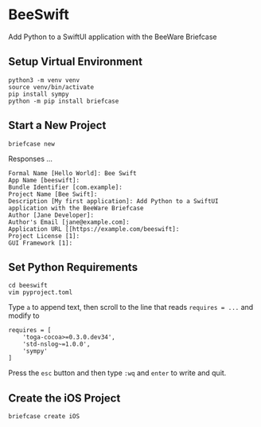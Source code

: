 # BeeSwift
Add Python to a SwiftUI application with the BeeWare Briefcase

## Setup Virtual Environment

```
python3 -m venv venv
source venv/bin/activate
pip install sympy
python -m pip install briefcase
```

## Start a New Project

```
briefcase new
```

Responses ...

```
Formal Name [Hello World]: Bee Swift
App Name [beeswift]:
Bundle Identifier [com.example]:
Project Name [Bee Swift]: 
Description [My first application]: Add Python to a SwiftUI application with the BeeWare Briefcase
Author [Jane Developer]:
Author's Email [jane@example.com]:
Application URL [[https://example.com/beeswift]:
Project License [1]:
GUI Framework [1]:
```

## Set Python Requirements

```
cd beeswift
vim pyproject.toml
```

Type `a` to append text, then scroll to the line that reads `requires = ...` and modify to

```
requires = [
    'toga-cocoa>=0.3.0.dev34',
    'std-nslog~=1.0.0',
    'sympy'
]
```
Press the `esc` button and then type `:wq` and `enter` to write and quit.


## Create the iOS Project

```
briefcase create iOS
```
